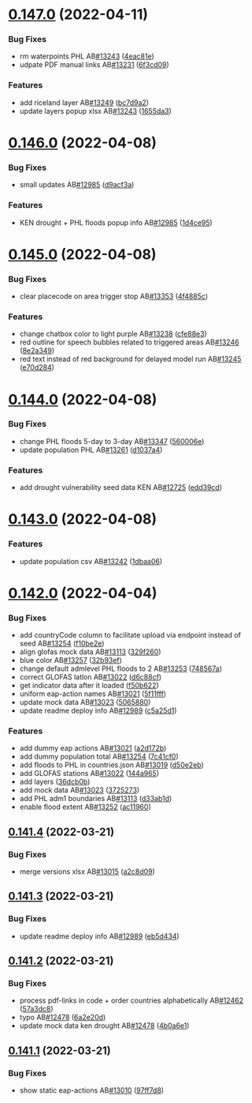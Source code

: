 # [0.147.0](https://github.com/rodekruis/IBF-system/compare/v0.146.0...v0.147.0) (2022-04-11)


### Bug Fixes

* rm waterpoints PHL AB[#13243](https://github.com/rodekruis/IBF-system/issues/13243) ([4eac81e](https://github.com/rodekruis/IBF-system/commit/4eac81e17e537f3b0af33e0ae468ad3e45f10796))
* udpate PDF manual links AB[#13231](https://github.com/rodekruis/IBF-system/issues/13231) ([6f3cd09](https://github.com/rodekruis/IBF-system/commit/6f3cd09261e83a59c103d89384098d7b780990a2))


### Features

* add riceland layer AB[#13249](https://github.com/rodekruis/IBF-system/issues/13249) ([bc7d9a2](https://github.com/rodekruis/IBF-system/commit/bc7d9a2a6f5d1903afb19d3beebd16e8876767f9))
* update layers popup xlsx AB[#13243](https://github.com/rodekruis/IBF-system/issues/13243) ([1655da3](https://github.com/rodekruis/IBF-system/commit/1655da3bae1980874224f966319da6c9ec9a1d71))



# [0.146.0](https://github.com/rodekruis/IBF-system/compare/v0.145.0...v0.146.0) (2022-04-08)


### Bug Fixes

* small updates AB[#12985](https://github.com/rodekruis/IBF-system/issues/12985) ([d9acf3a](https://github.com/rodekruis/IBF-system/commit/d9acf3a13675caaec7651b0c36c24f560741f10d))


### Features

* KEN drought + PHL floods popup info AB[#12985](https://github.com/rodekruis/IBF-system/issues/12985) ([1d4ce95](https://github.com/rodekruis/IBF-system/commit/1d4ce959da7c86c99049a4c295530e98fd8bd288))



# [0.145.0](https://github.com/rodekruis/IBF-system/compare/v0.144.0...v0.145.0) (2022-04-08)


### Bug Fixes

* clear placecode on area trigger stop AB[#13353](https://github.com/rodekruis/IBF-system/issues/13353) ([4f4885c](https://github.com/rodekruis/IBF-system/commit/4f4885c4f3cc2668ce9b695dc92e1c1a5458e162))


### Features

* change chatbox color to light purple AB[#13238](https://github.com/rodekruis/IBF-system/issues/13238) ([cfe88e3](https://github.com/rodekruis/IBF-system/commit/cfe88e3bea7aee701f37122aff59fb57bc048527))
* red outline for speech bubbles related to triggered areas AB[#13246](https://github.com/rodekruis/IBF-system/issues/13246) ([8e2a349](https://github.com/rodekruis/IBF-system/commit/8e2a349d6a05e918939e7cf31790934947ea176f))
* red text instead of red background for delayed model run AB[#13245](https://github.com/rodekruis/IBF-system/issues/13245) ([e70d284](https://github.com/rodekruis/IBF-system/commit/e70d28463cd13f557d1e571f1771d791078850b2))



# [0.144.0](https://github.com/rodekruis/IBF-system/compare/v0.143.0...v0.144.0) (2022-04-08)


### Bug Fixes

* change PHL floods 5-day to 3-day AB[#13347](https://github.com/rodekruis/IBF-system/issues/13347) ([560006e](https://github.com/rodekruis/IBF-system/commit/560006e56a7d7dab0e42c8255c628fe0af2c0f7c))
* update population PHL AB[#13261](https://github.com/rodekruis/IBF-system/issues/13261) ([d1037a4](https://github.com/rodekruis/IBF-system/commit/d1037a44971d9e7c546d2af17fc81f0789e7d12e))


### Features

* add drought vulnerability seed data KEN AB[#12725](https://github.com/rodekruis/IBF-system/issues/12725) ([edd39cd](https://github.com/rodekruis/IBF-system/commit/edd39cd6bd9ac079fac3a097f3d5a1010d78ca9e))



# [0.143.0](https://github.com/rodekruis/IBF-system/compare/v0.142.0...v0.143.0) (2022-04-08)


### Features

* update population csv AB[#13242](https://github.com/rodekruis/IBF-system/issues/13242) ([1dbaa06](https://github.com/rodekruis/IBF-system/commit/1dbaa063c9132afb5c83fc8773e09c9885d6bba0))



# [0.142.0](https://github.com/rodekruis/IBF-system/compare/v0.141.4...v0.142.0) (2022-04-04)


### Bug Fixes

* add countryCode column to facilitate upload via endpoint instead of seed AB[#13254](https://github.com/rodekruis/IBF-system/issues/13254) ([f10be2e](https://github.com/rodekruis/IBF-system/commit/f10be2e3817f28a28a6e7305cc2b839370130593))
* align glofas mock data AB[#13113](https://github.com/rodekruis/IBF-system/issues/13113) ([329f260](https://github.com/rodekruis/IBF-system/commit/329f260b422dc2077f252d2bcfe95c50cd263e90))
* blue color AB[#13257](https://github.com/rodekruis/IBF-system/issues/13257) ([32b93ef](https://github.com/rodekruis/IBF-system/commit/32b93efa3bbbded3db630b84b355dfab945fd6e5))
* change default admlevel PHL floods to 2 AB[#13253](https://github.com/rodekruis/IBF-system/issues/13253) ([748567a](https://github.com/rodekruis/IBF-system/commit/748567aa0f209f68f746ec42a4512965553b5d17))
* correct GLOFAS latlon AB[#13022](https://github.com/rodekruis/IBF-system/issues/13022) ([d6c88cf](https://github.com/rodekruis/IBF-system/commit/d6c88cfcc0f5b038f9fe81b205da2bb5697a5edf))
* get indicator data after it loaded ([f50b622](https://github.com/rodekruis/IBF-system/commit/f50b622c8b1902dc1c0e4b10090ab504e9fadd75))
* uniform eap-action names AB[#13021](https://github.com/rodekruis/IBF-system/issues/13021) ([5f11fff](https://github.com/rodekruis/IBF-system/commit/5f11fff7061eb06069e37c6ae4e8046aae8e1f8d))
* update mock data AB[#13023](https://github.com/rodekruis/IBF-system/issues/13023) ([5065880](https://github.com/rodekruis/IBF-system/commit/50658807f11dcf90b1e200ac473bb234ad929701))
* update readme deploy info AB[#12989](https://github.com/rodekruis/IBF-system/issues/12989) ([c5a25d1](https://github.com/rodekruis/IBF-system/commit/c5a25d1d01ebda5973b4df6abf5706dcff6bdc86))


### Features

* add dummy eap actions AB[#13021](https://github.com/rodekruis/IBF-system/issues/13021) ([a2d172b](https://github.com/rodekruis/IBF-system/commit/a2d172b2276f1dc4d01d40a574f7604eacf3b262))
* add dummy population total AB[#13254](https://github.com/rodekruis/IBF-system/issues/13254) ([7c41cf0](https://github.com/rodekruis/IBF-system/commit/7c41cf022bcd705b2fdad243b598e2446f46d1a2))
* add floods to PHL in countries.json AB[#13019](https://github.com/rodekruis/IBF-system/issues/13019) ([d50e2eb](https://github.com/rodekruis/IBF-system/commit/d50e2ebfe755106443178e3804b0e3765b0f1bb5))
* add GLOFAS stations AB[#13022](https://github.com/rodekruis/IBF-system/issues/13022) ([144a965](https://github.com/rodekruis/IBF-system/commit/144a965d582df01f2178c60a88b8b3827943ab97))
* add layers ([36dcb0b](https://github.com/rodekruis/IBF-system/commit/36dcb0be6341cc7c347d6a1f2ff54a52092aa46a))
* add mock data AB[#13023](https://github.com/rodekruis/IBF-system/issues/13023) ([3725273](https://github.com/rodekruis/IBF-system/commit/372527364f3df54f5fa80cddb69de5a6ce8f77c3))
* add PHL adm1 boundaries AB[#13113](https://github.com/rodekruis/IBF-system/issues/13113) ([d33ab1d](https://github.com/rodekruis/IBF-system/commit/d33ab1d12d6f23da7a6377ab99ae7df3a22b7dd3))
* enable flood extent AB[#13252](https://github.com/rodekruis/IBF-system/issues/13252) ([ac11960](https://github.com/rodekruis/IBF-system/commit/ac11960a2e47f2d49d3ba15ad9a3e7c0087dec3a))



## [0.141.4](https://github.com/rodekruis/IBF-system/compare/v0.141.3...v0.141.4) (2022-03-21)


### Bug Fixes

* merge versions xlsx AB[#13015](https://github.com/rodekruis/IBF-system/issues/13015) ([a2c8d09](https://github.com/rodekruis/IBF-system/commit/a2c8d09320d3d2c34f0e507ca9befce30bf5657c))



## [0.141.3](https://github.com/rodekruis/IBF-system/compare/v0.141.2...v0.141.3) (2022-03-21)


### Bug Fixes

* update readme deploy info AB[#12989](https://github.com/rodekruis/IBF-system/issues/12989) ([eb5d434](https://github.com/rodekruis/IBF-system/commit/eb5d4347c6fe962c6be26853f9567c4ef023075f))



## [0.141.2](https://github.com/rodekruis/IBF-system/compare/v0.141.1...v0.141.2) (2022-03-21)


### Bug Fixes

* process pdf-links in code + order countries alphabetically AB[#12462](https://github.com/rodekruis/IBF-system/issues/12462) ([57a3dc8](https://github.com/rodekruis/IBF-system/commit/57a3dc81cd3103857a276864928493a88ff2cf61))
* typo AB[#12478](https://github.com/rodekruis/IBF-system/issues/12478) ([6a2e20d](https://github.com/rodekruis/IBF-system/commit/6a2e20dc361043fc5aa7c1cb35e52d92972debb8))
* update mock data ken drought AB[#12478](https://github.com/rodekruis/IBF-system/issues/12478) ([4b0a6e1](https://github.com/rodekruis/IBF-system/commit/4b0a6e158e9e9a5352f70072b457b22072803585))



## [0.141.1](https://github.com/rodekruis/IBF-system/compare/v0.141.0...v0.141.1) (2022-03-21)


### Bug Fixes

* show static eap-actions AB[#13010](https://github.com/rodekruis/IBF-system/issues/13010) ([97ff7d8](https://github.com/rodekruis/IBF-system/commit/97ff7d8ccf9fcf3c4ab196856730d5198863191f))



